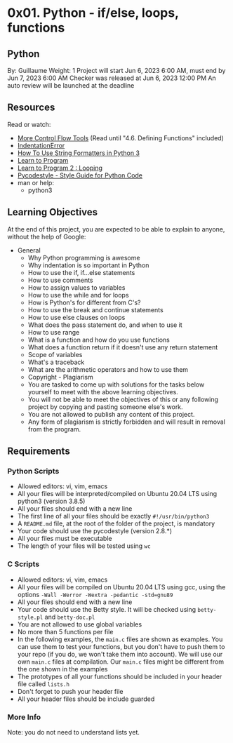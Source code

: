 # 0x01. Python - if/else, loops, functions

## Python
By: Guillaume
Weight: 1
Project will start Jun 6, 2023 6:00 AM, must end by Jun 7, 2023 6:00 AM
Checker was released at Jun 6, 2023 12:00 PM
An auto review will be launched at the deadline

## Resources
Read or watch:

- [More Control Flow Tools](https://docs.python.org/3/tutorial/controlflow.html) (Read until "4.6. Defining Functions" included)
- [IndentationError](https://docs.python.org/3/reference/lexical_analysis.html#indentation)
- [How To Use String Formatters in Python 3](https://www.digitalocean.com/community/tutorials/how-to-use-string-formatters-in-python-3)
- [Learn to Program](https://www.learnpython.org/)
- [Learn to Program 2 : Looping](https://www.learnpython.org/en/Loops)
- [Pycodestyle - Style Guide for Python Code](https://pycodestyle.pycqa.org/en/latest/)
- man or help:
  - python3

## Learning Objectives
At the end of this project, you are expected to be able to explain to anyone, without the help of Google:

- General
  - Why Python programming is awesome
  - Why indentation is so important in Python
  - How to use the if, if...else statements
  - How to use comments
  - How to assign values to variables
  - How to use the while and for loops
  - How is Python's for different from C's?
  - How to use the break and continue statements
  - How to use else clauses on loops
  - What does the pass statement do, and when to use it
  - How to use range
  - What is a function and how do you use functions
  - What does a function return if it doesn't use any return statement
  - Scope of variables
  - What's a traceback
  - What are the arithmetic operators and how to use them
  - Copyright - Plagiarism
  - You are tasked to come up with solutions for the tasks below yourself to meet with the above learning objectives.
  - You will not be able to meet the objectives of this or any following project by copying and pasting someone else's work.
  - You are not allowed to publish any content of this project.
  - Any form of plagiarism is strictly forbidden and will result in removal from the program.

## Requirements
### Python Scripts
- Allowed editors: vi, vim, emacs
- All your files will be interpreted/compiled on Ubuntu 20.04 LTS using python3 (version 3.8.5)
- All your files should end with a new line
- The first line of all your files should be exactly `#!/usr/bin/python3`
- A `README.md` file, at the root of the folder of the project, is mandatory
- Your code should use the pycodestyle (version 2.8.\*)
- All your files must be executable
- The length of your files will be tested using `wc`

### C Scripts
- Allowed editors: vi, vim, emacs
- All your files will be compiled on Ubuntu 20.04 LTS using gcc, using the options `-Wall -Werror -Wextra -pedantic -std=gnu89`
- All your files should end with a new line
- Your code should use the Betty style. It will be checked using `betty-style.pl` and `betty-doc.pl`
- You are not allowed to use global variables
- No more than 5 functions per file
- In the following examples, the `main.c` files are shown as examples. You can use them to test your functions, but you don't have to push them to your repo (if you do, we won't take them into account). We will use our own `main.c` files at compilation. Our `main.c` files might be different from the one shown in the examples
- The prototypes of all your functions should be included in your header file called `lists.h`
- Don't forget to push your header file
- All your header files should be include guarded

### More Info
Note: you do not need to understand lists yet.
